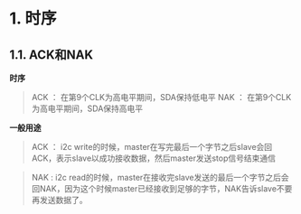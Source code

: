 
# 1. 时序

## 1.1. ACK和NAK

**时序**

> ACK ： 在第9个CLK为高电平期间，SDA保持低电平
> NAK ： 在第9个CLK为高电平期间，SDA保持高电平

**一般用途**

> ACK ： i2c write的时候，master在写完最后一个字节之后slave会回ACK，表示slave以成功接收数据，然后master发送stop信号结束通信

> NAK : i2c read的时候，master在接收完slave发送的最后一个字节之后会回NAK，因为这个时候master已经接收到足够的字节，NAK告诉slave不要再发送数据了。

